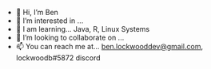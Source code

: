 - 👋 Hi, I’m Ben
- 👀 I’m interested in ...
- 🌱 I am learning... Java, R, Linux Systems
- 💞️ I’m looking to collaborate on ...
- 📫 You can reach me at... ben.lockwooddev@gmail.com, lockwoodb#5872 discord

<!---
lockwoodben/lockwoodben is a ✨ special ✨ repository because its `README.md` (this file) appears on your GitHub profile.
You can click the Preview link to take a look at your changes.
--->
